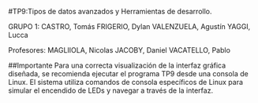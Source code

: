 #TP9:Tipos de datos avanzados y Herramientas de desarrollo.
 
GRUPO 1:
   	CASTRO, Tomás
  	FRIGERIO, Dylan
  	VALENZUELA, Agustín
  	YAGGI, Lucca
 
Profesores:
 	MAGLIIOLA, Nicolas
 	JACOBY, Daniel
  	VACATELLO, Pablo
  	
##Importante
Para una correcta visualización de la interfaz gráfica diseñada, se recomienda ejecutar el programa TP9 desde una consola de Linux.
El sistema utiliza comandos de consola específicos de Linux para simular el encendido de LEDs y navegar a través de la interfaz.
